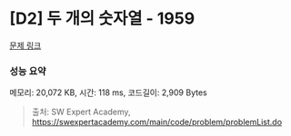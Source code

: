 # [D2] 두 개의 숫자열 - 1959 

[문제 링크](https://swexpertacademy.com/main/code/problem/problemDetail.do?contestProbId=AV5PpoFaAS4DFAUq) 

### 성능 요약

메모리: 20,072 KB, 시간: 118 ms, 코드길이: 2,909 Bytes



> 출처: SW Expert Academy, https://swexpertacademy.com/main/code/problem/problemList.do